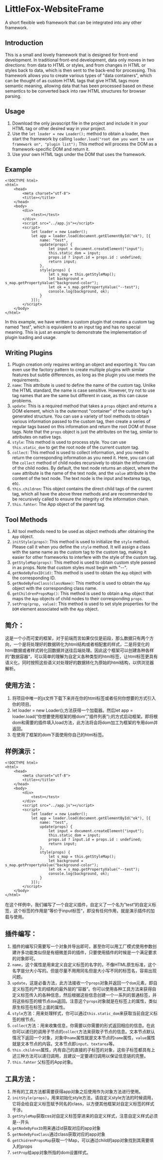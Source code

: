 # LittleFox-WebsiteFrame
A short flexible web framework that can be integrated into any other framework.

## Introduction

This is a small and lovely framework that is designed for front-end development. In traditional front-end development, data only moves in two directions: from data to HTML or styles, and from changes in HTML or styles back to data, which is then sent to the back-end for processing. This framework allows you to create various types of "data containers", which can be thought of as custom HTML tags that give HTML tags more semantic meaning, allowing data that has been processed based on these semantics to be converted back into raw HTML structures for browser parsing.

## Usage

1. Download the only javascript file in the project and include it in your HTML tag or other desired way in your project.
2. Use the `let loader = new Loader();` method to obtain a loader, then start the framework by calling `loader.load("root dom you want to use framework on", "plugin list");`
   This method will process the DOM as a framework-specific DOM and return it.
3. Use your own HTML tags under the DOM that uses the framework.

## Example

```
<!DOCTYPE html>
<html>
	<head>
		<meta charset="utf-8">
		<title></title>
	</head>
	<body>
		<div>
			<test></test>
		</div>
		<script src="../app.js"></script>
		<script>
			let loader = new Loader();
			let app = loader.load(document.getElementById("ok"), [{
				name: "test",
				update(props) {
					let input = document.createElement("input");
					this.static_dom = input;
					props.id ? input.id = props.id : undefined;
					return input;
				},
				style(props) {
					let s_map = this.getStyleMap();
					let background = s_map.getPropertyValue("background-color");
					let ok = s_map.getPropertyValue("--test");
					console.log(background, ok);
				}
			}]);
		</script>
	</body>
</html>
```

In this example, we have written a custom plugin that creates a custom tag named "test", which is equivalent to an input tag and has no special meaning. This is just an example to demonstrate the implementation of plugin loading and usage.

## Writing Plugins

1. Plugin creation only requires writing an object and exporting it. You can even use the factory pattern to create multiple plugins with similar features but subtle differences, as long as the plugin you use meets the requirements.
2. `name`: This attribute is used to define the name of the custom tag. Unlike the HTML standard, the name is case sensitive. However, try not to use tag names that are the same but different in case, as this can cause problems.
3. `update`: This is a required method that takes a `props` object and returns a DOM element, which is the outermost "container" of the custom tag's generated structure. You can use a variety of tool methods to obtain various information passed to the custom tag, then create a series of regular tags based on this information and return the root DOM of those tags. Note that the `props` object is just the attributes on the tag, similar to attributes on native tags.
4. `style`: This method is used to process style. You can use `this.static_dom` to get the root node of the current custom tag.
5. `collect`: This method is used to collect information, and you need to return the corresponding information as you need it. Here, you can call the `collect` method of child nodes recursively to obtain the information of the child nodes. By default, the text node returns an object, where the `name` attribute is the name of the text node, and the `value` attribute is the content of the text node. The text node is the input and textarea tags, etc.
6. `this.children`: This object contains the direct child tags of the current tag, which all have the above three methods and are recommended to be recursively called to ensure the integrity of the information chain.
7. `this.fahter`: The App object of the parent tag.

## Tool Methods

1. All tool methods need to be used as object methods after obtaining the `App` object.
2. `initStyle(props)`: This method is used to initialize the `style` method. Please call it when you define the `style` method. It will assign a class with the same name as the custom tag to the custom tag, making it easier for other frameworks to interfere with the style of the custom tag.
3. `getStyleMap(props)`: This method is used to obtain custom style passed in as props. Note that custom styles must begin with "--".
4. `getNodeByFoxID(id)`: This method is used to obtain the `App` object with the corresponding ID.
5. `getNodeByFoxClass(className)`: This method is used to obtain the `App` object with the corresponding class name.
6. `getChildrenPropsMap()`: This method is used to obtain a `Map` object that maps the `App` objects of child nodes to their corresponding `props`.
7. `setProp(prop, value)`: This method is used to set style properties for the `DOM` element associated with the `App` object.
## 简介：
这是一个小而可爱的框架，对于前端而言如果仅仅是前段，那么数据只有两个方向，一个是将处理好的数据转化为html结构或者相配套的样式，二是将变化的html数据或者样式转化回数据并送往后端处理。因此这个框架可以创建各种各样的”数据容器“，可以简单的理解为自定义各种类型的html标签，让html标签更具有语义化，同时按照这些语义对处理好的数据转化为原始的html结构，以供浏览器解析。
## 使用方法：
1. 将项目中唯一的js文件下载下来并在你的html标签或者任何你想要的方式引入你的项目。
2. let loader = new Loader();方法获得一个加载器。然后let app = loader.load(“你想要使用框架的根dom”,"插件列表");的方式启动框架。即将根dom和需要的插件填入load方法，此方法将会将dom加工为框架的专用dom并返回。
3. 在使用了框架的dom下面使用你自己的html标签。
## 样例演示：
```
<!DOCTYPE html>
<html>
	<head>
		<meta charset="utf-8">
		<title></title>
	</head>
	<body>
		<div>
			<test></test>
		</div>
		<script src="../app.js"></script>
		<script>
			let loader = new Loader();
			let app = loader.load(document.getElementById("ok"), [{
				name: "test",
				update(props) {
					let input = document.createElement("input");
					this.static_dom = input;
					props.id ? input.id = props.id : undefined;
					return input;
				},
				style(props) {
					let s_map = this.getStyleMap();
					let background = s_map.getPropertyValue("background-color");
					let ok = s_map.getPropertyValue("--test");
					console.log(background, ok);
				}
			}]);
		</script>
	</body>
</html>
```
在这个样例中，我们编写了一个自定义插件，自定义了一个名为”test“的自定义标签，这个标签的作用是”等价于input标签“，即没有任何作用，就是演示插件的加载与使用。
## 插件编写：
1. 插件的编写只需要写一个对象并导出即可，甚至你可以用工厂模式使用参数创建许多功能类似但是有细微差异的插件，只要使用插件的时候是一个满足要求的对象即可。
2. `name`，这个属性是用来定义自定义标签的名字的，不像HTML原生标准，这个名字是分大小写的。但是尽量不用用同名但是大小写不同的标签名，容易出现问题。
3. `update`，这是必备方法，此方法接收一个`props`对象并返回一个`dom`元素，即自定义标签的产生的结构的最外层的”容器“。你可以使用各种工具方法来获得自定义标签传入的各种信息，然后根据这些信息创建一个一系列的普通标签，并将这些标签的根节点`dom`返回。注意这个`props`对象就是在标签上的属性，类似原生标签在标签上面的属性。
4. `style`方法：用来处理样式，你可以通过`this.static_dom`来获取当前自定义标签的根节点。
5. `collect`方法：用来收集信息，你需要以你需要的形式返回相应的信息。在此你可以递归的调用子节点的`collect`方法来获取子节点的信息。文本节点默认情况下返回一个对象，对象中`name`属性就是文本节点的`name`属性，`value`属性就是文本节点的内容。文本节点即`input`、`textarea`等。
6. `this.children`属性，内有自己的直接的子标签的对象，这些子标签都具有上述三种方法可以递归调用，且建议一定要递归调用以保证信息链的完整。
7. `this.fahter` 父标签的App对象。
## 工具方法：
1. 所有的工具方法都需要获得app对象之后使用作为对象方法进行使用。
2. `initStyle(props)`，用来初始化style方法，请自定义style方法的时候调用，它将会给自定义标签赋予同名的class，以方便其他框架对自定义标签的样式干涉。
3. `getStyleMap`获取css对自定义标签穿进来的自定义样式，注意自定义样式必须是--开头
4. `getNodeByFoxID`用来通过id获取对应的app对象
5. `getNodeByFoxClass`通过class获取对应的app对象
6. `getChidrenPropsMap`获取一个Map，可以通过child的app对象找到其需要填入的props
7. `setProp`给app对象所指的dom设置样式。
